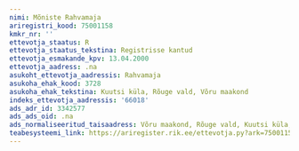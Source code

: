 ```yaml
---
nimi: Mõniste Rahvamaja
ariregistri_kood: 75001158
kmkr_nr: ''
ettevotja_staatus: R
ettevotja_staatus_tekstina: Registrisse kantud
ettevotja_esmakande_kpv: 13.04.2000
ettevotja_aadress: .na
asukoht_ettevotja_aadressis: Rahvamaja
asukoha_ehak_kood: 3728
asukoha_ehak_tekstina: Kuutsi küla, Rõuge vald, Võru maakond
indeks_ettevotja_aadressis: '66018'
ads_adr_id: 3342577
ads_ads_oid: .na
ads_normaliseeritud_taisaadress: Võru maakond, Rõuge vald, Kuutsi küla, Rahvamaja
teabesysteemi_link: https://ariregister.rik.ee/ettevotja.py?ark=75001158&ref=rekvisiidid
---
```

